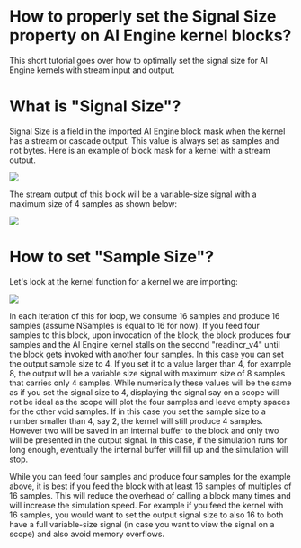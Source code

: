 # How to properly set the Signal Size property on AI Engine kernel blocks?

This short tutorial goes over how to optimally set the signal size for AI Engine kernels with stream input and output. 

# What is "Signal Size"?

Signal Size is a field in the imported AI Engine block mask when the kernel has a stream or cascade output. 
This value is always set as samples and not bytes. Here is an example of  block mask for a kernel with a stream output.

![](/images/mask.png)

The stream output of this block will be a variable-size signal with a maximum size of 4 samples as shown below:

![](/images/block_with_output_stream.png)

# How to set "Sample Size"?

Let's look at the kernel function for a kernel we are importing:

![](/images/kernel.png)

In each iteration of this for loop, we consume 16 samples and produce 16 samples (assume NSamples is equal to 16 for now). 
If you feed four samples to this block, upon invocation of the block, the block produces four samples and the AI Engine kernel stalls on the second "readincr_v4" until the block gets invoked with another four samples. In this case you can set the output sample size to 4. If you set it to a value larger than 4, for example 8, the output will be a variable size signal with maximum size of 8 samples that carries only 4 samples. While numerically these values will be the same as if you set the signal size to 4, displaying the signal say on a scope will not be ideal as the scope will plot the four samples and leave empty spaces for the other void samples. If in this case you set the sample size to a number smaller than 4, say 2, the kernel will still produce 4 samples. 
However two will be saved in an internal buffer to the block and only two will be presented in the output signal. 
In this case, if the simulation runs for long enough, eventually the internal buffer will fill up and the simulation will stop.

While you can feed four samples and produce four samples for the example above, it is best if you feed the block with at least 16 samples of multiples of 16 samples. 
This will reduce the overhead of calling a block many times and will increase the simulation speed. 
For example if you feed the kernel with 16 samples, you would want to set the output signal size to also 16 to both have a full variable-size signal 
(in case you want to view the signal on a scope) and also avoid memory overflows. 

